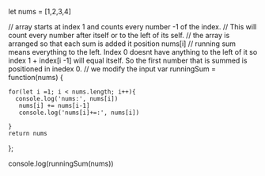 let nums = [1,2,3,4]

// array starts at index 1 and counts every number -1 of the index.
// This will count every number after itself or to the left of its self.
// the array is arranged so that each sum is added it position nums[i]
// running sum means everything to the left. Index 0 doesnt have anything to the left of it so index 1 + index[i -1] will equal itself. So the first number that is summed is positioned in inedex 0. 
// we modify the input
var runningSum = function(nums) {

    
    for(let i =1; i < nums.length; i++){
      console.log('nums:', nums[i])
       nums[i] += nums[i-1]
       console.log('nums[i]+=:', nums[i])
        
    }
    return nums
    
};

console.log(runningSum(nums))